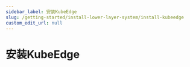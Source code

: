 ```yaml
---
sidebar_label: 安装KubeEdge
slug: /getting-started/install-lower-layer-system/install-kubeedge
custom_edit_url: null
---
```


# 安装KubeEdge

